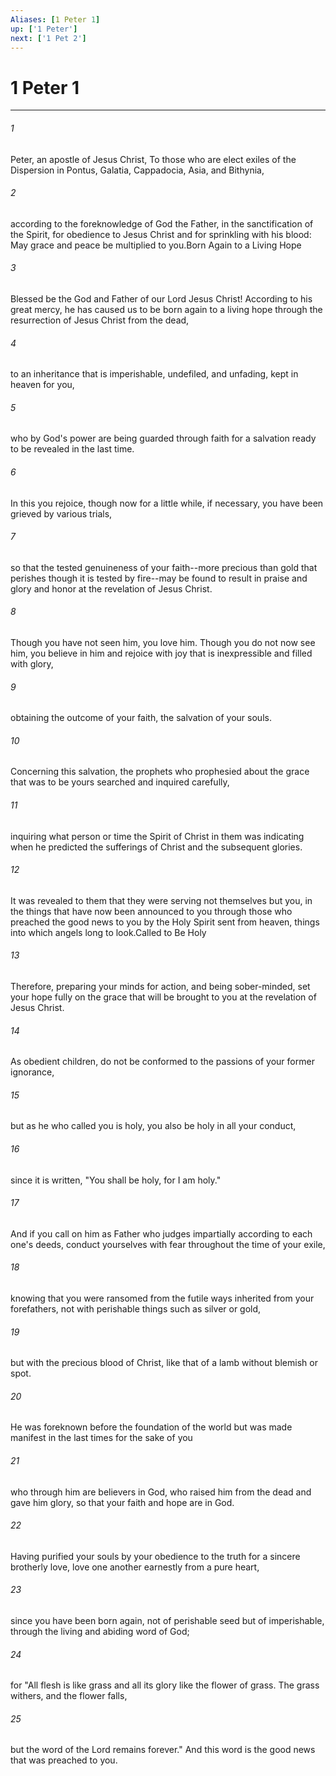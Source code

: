 ```yaml
---
Aliases: [1 Peter 1]
up: ['1 Peter']
next: ['1 Pet 2']
---
```

# 1 Peter 1
***



###### 1 
Peter, an apostle of Jesus Christ, To those who are elect exiles of the Dispersion in Pontus, Galatia, Cappadocia, Asia, and Bithynia, 

###### 2 
according to the foreknowledge of God the Father, in the sanctification of the Spirit, for obedience to Jesus Christ and for sprinkling with his blood: May grace and peace be multiplied to you.Born Again to a Living Hope 

###### 3 
Blessed be the God and Father of our Lord Jesus Christ! According to his great mercy, he has caused us to be born again to a living hope through the resurrection of Jesus Christ from the dead, 

###### 4 
to an inheritance that is imperishable, undefiled, and unfading, kept in heaven for you, 

###### 5 
who by God's power are being guarded through faith for a salvation ready to be revealed in the last time. 

###### 6 
In this you rejoice, though now for a little while, if necessary, you have been grieved by various trials, 

###### 7 
so that the tested genuineness of your faith--more precious than gold that perishes though it is tested by fire--may be found to result in praise and glory and honor at the revelation of Jesus Christ. 

###### 8 
Though you have not seen him, you love him. Though you do not now see him, you believe in him and rejoice with joy that is inexpressible and filled with glory, 

###### 9 
obtaining the outcome of your faith, the salvation of your souls. 

###### 10 
Concerning this salvation, the prophets who prophesied about the grace that was to be yours searched and inquired carefully, 

###### 11 
inquiring what person or time the Spirit of Christ in them was indicating when he predicted the sufferings of Christ and the subsequent glories. 

###### 12 
It was revealed to them that they were serving not themselves but you, in the things that have now been announced to you through those who preached the good news to you by the Holy Spirit sent from heaven, things into which angels long to look.Called to Be Holy 

###### 13 
Therefore, preparing your minds for action, and being sober-minded, set your hope fully on the grace that will be brought to you at the revelation of Jesus Christ. 

###### 14 
As obedient children, do not be conformed to the passions of your former ignorance, 

###### 15 
but as he who called you is holy, you also be holy in all your conduct, 

###### 16 
since it is written, "You shall be holy, for I am holy." 

###### 17 
And if you call on him as Father who judges impartially according to each one's deeds, conduct yourselves with fear throughout the time of your exile, 

###### 18 
knowing that you were ransomed from the futile ways inherited from your forefathers, not with perishable things such as silver or gold, 

###### 19 
but with the precious blood of Christ, like that of a lamb without blemish or spot. 

###### 20 
He was foreknown before the foundation of the world but was made manifest in the last times for the sake of you 

###### 21 
who through him are believers in God, who raised him from the dead and gave him glory, so that your faith and hope are in God. 

###### 22 
Having purified your souls by your obedience to the truth for a sincere brotherly love, love one another earnestly from a pure heart, 

###### 23 
since you have been born again, not of perishable seed but of imperishable, through the living and abiding word of God; 

###### 24 
for "All flesh is like grass and all its glory like the flower of grass. The grass withers, and the flower falls, 

###### 25 
but the word of the Lord remains forever." And this word is the good news that was preached to you.

